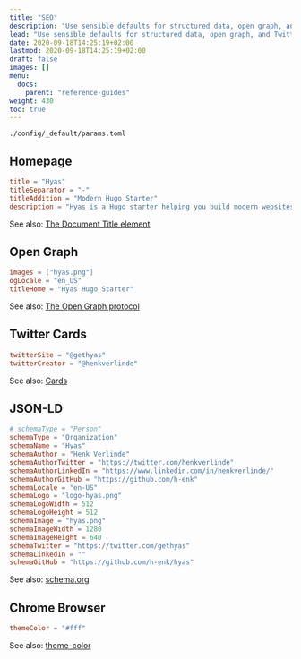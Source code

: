```yaml
---
title: "SEO"
description: "Use sensible defaults for structured data, open graph, and Twitter cards. Or easily change the SEO settings to your liking."
lead: "Use sensible defaults for structured data, open graph, and Twitter cards. Or easily change the SEO settings to your liking."
date: 2020-09-18T14:25:19+02:00
lastmod: 2020-09-18T14:25:19+02:00
draft: false
images: []
menu:
  docs:
    parent: "reference-guides"
weight: 430
toc: true
---
```


`./config/_default/params.toml`

## Homepage

```toml
title = "Hyas"
titleSeparator = "-"
titleAddition = "Modern Hugo Starter"
description = "Hyas is a Hugo starter helping you build modern websites that are secure, fast, and SEO-ready — by default."
```

See also: [The Document Title element](https://developer.mozilla.org/en-US/docs/Web/HTML/Element/title)

## Open Graph

```toml
images = ["hyas.png"]
ogLocale = "en_US"
titleHome = "Hyas Hugo Starter"
```

See also: [The Open Graph protocol](https://ogp.me/)

## Twitter Cards

```toml
twitterSite = "@gethyas"
twitterCreator = "@henkverlinde"
```

See also: [Cards](https://developer.twitter.com/en/docs/twitter-for-websites/cards/guides/getting-started)

## JSON-LD

```toml
# schemaType = "Person"
schemaType = "Organization"
schemaName = "Hyas"
schemaAuthor = "Henk Verlinde"
schemaAuthorTwitter = "https://twitter.com/henkverlinde"
schemaAuthorLinkedIn = "https://www.linkedin.com/in/henkverlinde/"
schemaAuthorGitHub = "https://github.com/h-enk"
schemaLocale = "en-US"
schemaLogo = "logo-hyas.png"
schemaLogoWidth = 512
schemaLogoHeight = 512
schemaImage = "hyas.png"
schemaImageWidth = 1280
schemaImageHeight = 640
schemaTwitter = "https://twitter.com/gethyas"
schemaLinkedIn = ""
schemaGitHub = "https://github.com/h-enk/hyas"
```

See also: [schema.org](https://schema.org/)

## Chrome Browser

```toml
themeColor = "#fff"
```

See also: [theme-color](https://developer.mozilla.org/en-US/docs/Web/HTML/Element/meta/name/theme-color)
